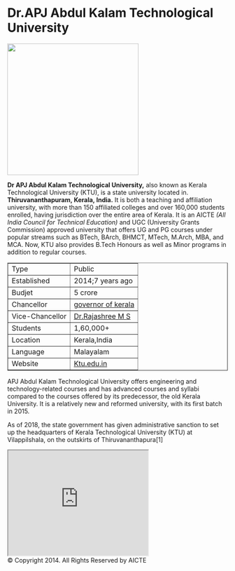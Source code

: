 
<h1><strong>Dr.APJ Abdul Kalam Technological University</strong></h1>
<img src="https://encrypted-tbn0.gstatic.com/images?q=tbn:ANd9GcSU72VGy9d4hfllnfAihHudnPCgyzxSD7n2Qg&usqp=CAU" width="300px" />
<p>
  <strong>Dr APJ Abdul Kalam Technological University,</strong> also known as Kerala Technological University (KTU), is a state university located in. <strong> Thiruvananthapuram, Kerala, India.</strong> It is both a teaching and affiliation university, with more than 150 affiliated colleges and over 160,000 students enrolled, having jurisdiction over the entire area of Kerala. It is an AICTE    
  <i>(All India Council for Technical Education)</i> and UGC (University Grants Commission) approved university that offers UG and PG courses under popular streams such as BTech, BArch, BHMCT, MTech, M.Arch, MBA, and MCA. Now, KTU also provides B.Tech Honours as well as Minor programs in addition to regular courses.
  <br>
 <table border="1" cellpadding="5" cellspacing="0">
    <tr>
        <td>Type</td>
        <td>Public</td>
    </tr>
    <tr>    
        <td>Established</td>
        <td>2014;7 years ago</td>
    </tr>
    <tr>
        <td>Budjet</td>
        <td>5 crore</td>
    </tr>
    <tr>
        <td>Chancellor</td>
        <td><a href="http://www.kerala.gov.in">
    governor of kerala
</a></td>
    </tr>
    <tr>
        <td>Vice-Chancellor</td>
        <td>  <a href="https://www.iiitmk.ac.in/instructor/prof-rajashree-ms/ ">
    Dr.Rajashree M S
</a>

   </td>
    </tr>
    <tr>
        <td>Students</td>
        <td>1,60,000+</td>
    </tr>
    <tr>
        <td>Location</td>
        <td>Kerala,India</td>
    </tr>
    <tr>
        <td>Language</td>
        <td>Malayalam</td>
    </tr>
    <tr>
        <td>Website</td>
        <td><a href="http://www.ktu.edu.in">
    Ktu.edu.in
</a></td>
    </tr>
</table>
</p>


<p>
  APJ Abdul Kalam Technological University offers engineering and technology-related courses and has advanced courses and syllabi compared to the courses offered by its predecessor, the old Kerala University. It is a relatively new and reformed university, with its first batch in 2015.

As of 2018, the state government has given administrative sanction to set up the headquarters of Kerala Technological University (KTU) at Vilappilshala, on the outskirts of Thiruvananthapura[1] 
</p>     
<iframe width="320" height="240" src="https://www.youtube.com/embed/B-z0oFiNXtY"></iframe>





 
  </section>

   <section class="copyright">
   <span>© Copyright 2014. All Rights Reserved by AICTE</span>
  </section>



